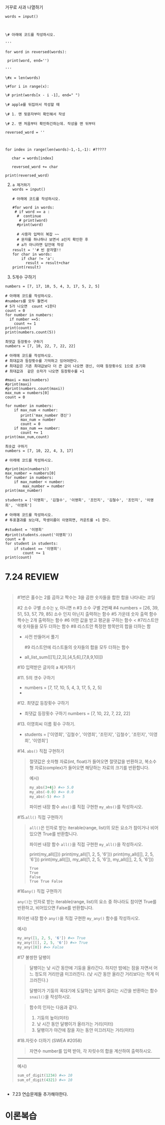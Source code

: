 거꾸로 사과 나열하기

```
words = input()



\# 아래에 코드를 작성하시오.

'''

for word in reversed(words):

 print(word, end='')

'''

\#x = len(words) 

\#for i in range(x): 

\# print(words[x - i -1], end=" ")

\# apple를 뒤집어서 작성할 때

\# 1. 맨 뒷문자부터 확인해서 작성

\# 2. 맨 처음부터 확인하긴하는데. 작성을 맨 뒤부터 

reversed_word = ''



for index in range(len(words)-1,-1,-1): #?????

   char = words[index]

   reversed_word += char

print(reversed_word)
```



2. ```
   a 제거하기
   words = input()
   
   # 아래에 코드를 작성하시오.
   
   #for word in words:
    # if word == a :
     #  continue
      # print(word)
     #print(word)
   
     # 사용자 입력이 복잡 ~~
     # 문자를 하나하나 보면서 a인지 확인한 후
     # a가 아니라면 답안에 작성
   result = ''# 빈 문자열!!
   for char in words:
       if char != 'a':
         result = result+char
   print(result)
   ```

3.  5개수 구하기

```
numbers = [7, 17, 10, 5, 4, 3, 17, 5, 2, 5]

# 아래에 코드를 작성하시오.
#numbers를 모두 돌면서
# 5가 나오면  count +1한다
count = 0
for number in numbers:
  if number ==5:
    count += 1
print(count)
print(numbers.count(5))
```

```
최댓값 등장횟수 구하기
numbers = [7, 10, 22, 7, 22, 22]

# 아래에 코드를 작성하시오.
# 최대값과 등장횟수를 기억하고 있어야한다.
# 최대값은 기존 최대값보다 더 큰 값이 나오면 갱신, 이때 등장횟수도 1으로 초기화
# 최대값과  같은 숫자가 나오면 등장횟수를 +1

#maxi = max(numbers)
#print(maxi)
#print(numbers.count(maxi))
max_num = numbers[0]
count = 0

for number in numbers:
    if max_num < number:
       print('max_number 갱신')
       max_num = number 
       count = 0
    if max_num == number:
       count += 1
print(max_num,count)
```

```
최솟값 구하기
numbers = [7, 10, 22, 4, 3, 17]

# 아래에 코드를 작성하시오.

#print(min(numbers))
max_number = numbers[0]
for number in numbers:
    if max_number < number:
        max_number = number
print(max_number)

```

```
students = ['이영희', '김철수', '이영희', '조민지', '김철수', '조민지', '이영희', '이영희']

# 아래에 코드를 작성하시오.
# 투표결과를 보는데, 학생이름이 이영희면, 카운트를 +1 한다.

#student = '이영희'
#print(students.count('이영희'))
count = 0
for student in students:
    if student == '이영희':
        count += 1
print(count)
```

# 7.24  REVIEW

> # 
> #1번은 홀수는 2를 곱하고 짝수는 3을 곱한 숫자들을 합한 합을 나타내는 코딩
>
> #2 소수 구별 소수는 y, 아니면 n
> #3  소수 구별 2번째
> #4 numbers = [26, 39, 51, 53, 57, 79, 85]  소수 인지 아닌지 출력하는 함수
> #5 가운데 숫자 출력 함수 짝수는 2개 출력하는 함수
> #6 어떤 값을 받고 평균을 구하는 함수   <
> #7리스트안에 숫자들을 모두 더하는 함수
> #8 리스트안 특정한 항목만의 합을 더하는 함
>
> - 사전 만들어서 풀기 
>
>   #9 리스트안에 리스트들의 숫자들의 합을 모두 더하는 함수 
>
> - all_list_sum([[1],[2,3],[4,5,6],[7,8,9,10]]) 
>
> #10 입력받은 글자의  a 제거하기
>
> #11. 5의 갯수 구하기  
>
> - numbers = [7, 17, 10, 5, 4, 3, 17, 5, 2, 5]
> - 
>
> #12. 최댓값 등장횟수 구하기
>
> - 최댓값 등장횟수 구하기
>   numbers = [7, 10, 22, 7, 22, 22]
>
> #13. 이영희씨 이름 횟수 구하기.
>
> - students = ['이영희', '김철수', '이영희', '조민지', '김철수', '조민지', '이영희', '이영희']
>
> #14. `abs()` 직접 구현하기
>
> > 절댓값은 숫자형 자료(int, float)가 들어오면 절댓값을 반환하고, 복소수형 자료(complex)가 들어오면 해당하는 자료의 크기를 반환합니다.
> >
> > 예시)
> >
> > ```python
> > my_abs(3+4j) #=> 5.0
> > my_abs(-0.0) #=> 0.0
> > my_abs(-5) #=> 5
> > ```
> >
> > 파이썬 내장 함수 `abs()`를 직접 구현한 `my_abs()`를 작성하시오.
>
> #15.`all()` 직접 구현하기
>
> > `all()`은 인자로 받는 iterable(range, list)의 모든 요소가 참이거나 비어있으면 True를 반환합니다.
> >
> > 파이썬 내장 함수 `all()`을 직접 구현한 `my_all()`을 작성하시오.
> >
> > 
> >
> > print(my_all([]))
> > print(my_all([1, 2, 5, '6']))
> > print(my_all([[], 2, 5, '6']))
> > print(my_all([]), my_all([1, 2, 5, '6']), my_all([[], 2, 5, '6']))
> >
> > ```
> > True
> > True
> > False
> > True True False
> > ```
>
> #16`any()` 직접 구현하기
>
> `any()`는 인자로 받는 iterable(range, list)의 요소 중 하나라도 참이면 True를 반환하고, 비어있으면 False를 반환합니다.
>
> 파이썬 내장 함수 `any()`을 직접 구현한 `my_any()` 함수를 작성하시오.
>
> 예시)
>
> ```python
> my_any([1, 2, 5, '6']) #=> True
> my_any([[], 2, 5, '6']) #=> True
> my_any([0]) #=> False
> ```
>
> #17 불쌍한 달팽이
>
> > 달팽이는 낮 시간 동안에 기둥을 올라간다. 하지만 밤에는 잠을 자면서 어느 정도의 거리만큼 미끄러진다. (낮 시간 동안 올라간 거리보다는 적게 미끄러진다.)
> >
> > 달팽이가 기둥의 꼭대기에 도달하는 날까지 걸리는 시간을 반환하는 함수 `snail()`을 작성하시오.
>
> > 함수의 인자는 다음과 같다.
> >
> > 1. 기둥의 높이(미터)
> > 2. 낮 시간 동안 달팽이가 올라가는 거리(미터)
> > 3. 달팽이가 야간에 잠을 자는 동안 미끄러지는 거리(미터)
>
> > 
>
> #18.자릿수 더하기 (SWEA #2058)
>
> > 자연수 number를 입력 받아, 각 자릿수의 합을 계산하여 출력하시오.
>
> ------
>
> 예시)
>
> ```python
> sum_of_digit(1234) #=> 10
> sum_of_digit(4321) #=> 10
> ```

```

```

+ 7.23 연습문제들 추가해야한다.





# 이론복습

